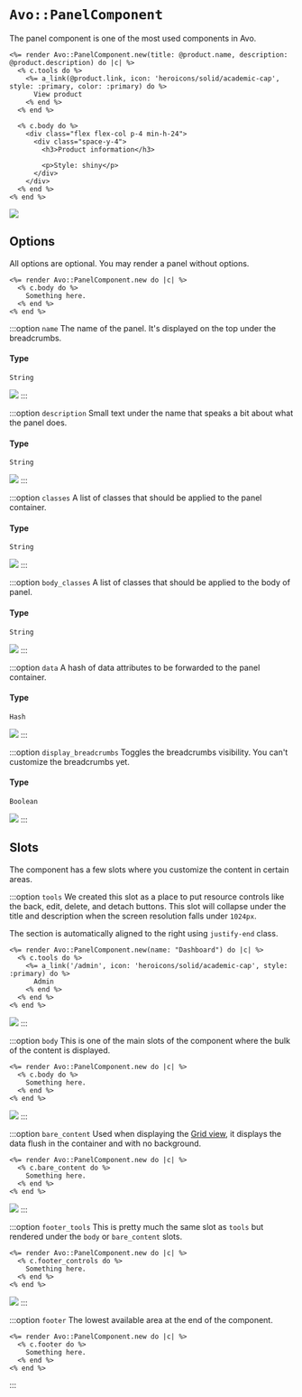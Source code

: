 # `Avo::PanelComponent`

The panel component is one of the most used components in Avo.

```erb
<%= render Avo::PanelComponent.new(title: @product.name, description: @product.description) do |c| %>
  <% c.tools do %>
    <%= a_link(@product.link, icon: 'heroicons/solid/academic-cap', style: :primary, color: :primary) do %>
      View product
    <% end %>
  <% end %>

  <% c.body do %>
    <div class="flex flex-col p-4 min-h-24">
      <div class="space-y-4">
        <h3>Product information</h3>

        <p>Style: shiny</p>
      </div>
    </div>
  <% end %>
<% end %>
```

![](/assets/img/native-components/avo-panel-component/index.jpg)

## Options

All options are optional. You may render a panel without options.

```erb
<%= render Avo::PanelComponent.new do |c| %>
  <% c.body do %>
    Something here.
  <% end %>
<% end %>
```

:::option `name`
The name of the panel. It's displayed on the top under the breadcrumbs.

#### Type
`String`

![](/assets/img/native-components/avo-panel-component/name.jpg)
:::

:::option `description`
Small text under the name that speaks a bit about what the panel does.

#### Type
`String`

![](/assets/img/native-components/avo-panel-component/description.jpg)
:::

:::option `classes`
A list of classes that should be applied to the panel container.

#### Type
`String`

![](/assets/img/native-components/avo-panel-component/classes.jpg)
:::

:::option `body_classes`
A list of classes that should be applied to the body of panel.

#### Type
`String`

![](/assets/img/native-components/avo-panel-component/body_classes.jpg)
:::

:::option `data`
A hash of data attributes to be forwarded to the panel container.

#### Type
`Hash`

![](/assets/img/native-components/avo-panel-component/classes.jpg)
:::

:::option `display_breadcrumbs`
Toggles the breadcrumbs visibility. You can't customize the breadcrumbs yet.

#### Type
`Boolean`

![](/assets/img/native-components/avo-panel-component/display_breadcrumbs.jpg)
:::

## Slots

The component has a few slots where you customize the content in certain areas.

:::option `tools`
We created this slot as a place to put resource controls like the back, edit, delete, and detach buttons.
This slot will collapse under the title and description when the screen resolution falls under `1024px`.

The section is automatically aligned to the right using `justify-end` class.

```erb
<%= render Avo::PanelComponent.new(name: "Dashboard") do |c| %>
  <% c.tools do %>
    <%= a_link('/admin', icon: 'heroicons/solid/academic-cap', style: :primary) do %>
      Admin
    <% end %>
  <% end %>
<% end %>
```

![](/assets/img/native-components/avo-panel-component/tools-slot.jpg)
:::

:::option `body`
This is one of the main slots of the component where the bulk of the content is displayed.

```erb{2-4}
<%= render Avo::PanelComponent.new do |c| %>
  <% c.body do %>
    Something here.
  <% end %>
<% end %>
```

![](/assets/img/native-components/avo-panel-component/body-slot.jpg)
:::

:::option `bare_content`
Used when displaying the [Grid view](./../grid-view), it displays the data flush in the container and with no background.

```erb{2-4}
<%= render Avo::PanelComponent.new do |c| %>
  <% c.bare_content do %>
    Something here.
  <% end %>
<% end %>
```

![](/assets/img/native-components/avo-panel-component/grid-view.jpg)
:::

:::option `footer_tools`
This is pretty much the same slot as `tools` but rendered under the `body` or `bare_content` slots.

```erb{2-4}
<%= render Avo::PanelComponent.new do |c| %>
  <% c.footer_controls do %>
    Something here.
  <% end %>
<% end %>
```

![](/assets/img/native-components/avo-panel-component/footer-controls.jpg)
:::

:::option `footer`
The lowest available area at the end of the component.

```erb{2-4}
<%= render Avo::PanelComponent.new do |c| %>
  <% c.footer do %>
    Something here.
  <% end %>
<% end %>
```
:::
